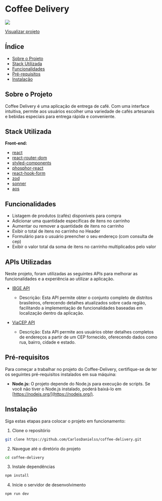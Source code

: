 # Coffee Delivery

<img src="https://i.imgur.com/1Wi5t7a.png" />

[Visualizar projeto](https://carlosdanielss.github.io/coffee-delivery/)

## Índice

- [Sobre o Projeto](#sobre-o-projeto)
- [Stack Utilizada](#stack-utilizada)
- [Funcionalidades](#funcionalidades)
- [Pré-requisitos](#pré-requisitos)
- [Instalação](#instalação)

## Sobre o Projeto

Coffee Delivery é uma aplicação de entrega de café. Com uma interface intuitiva, permite aos usuários escolher uma variedade de cafés artesanais e bebidas especiais para entrega rápida e conveniente.

## Stack Utilizada

**Front-end:** 
- [react](https://react.dev/)
- [react-router-dom](https://reactrouter.com/en/main)
- [styled-components](https://styled-components.com/)
- [phosphor-react](https://phosphoricons.com/)
- [react-hook-form](https://www.react-hook-form.com/)
- [zod](https://zod.dev/)
- [sonner](https://sonner.emilkowal.ski/)
- [aos](https://michalsnik.github.io/aos/)

## Funcionalidades

- Listagem de produtos (cafés) disponíveis para compra
- Adicionar uma quantidade específicas de itens no carrinho
- Aumentar ou remover a quantidade de itens no carrinho
- Exibir o total de itens no carrinho no Header
- Formulário para o usuário preencher o seu endereço (com consulta de cep)
- Exibir o valor total da soma de itens no carrinho multiplicados pelo valor

## APIs Utilizadas
Neste projeto, foram utilizadas as seguintes APIs para melhorar as funcionalidades e a experiência ao utilizar a aplicação.

- [IBGE API](https://servicodados.ibge.gov.br/api/docs/localidades)
  - Descrição: Esta API permite obter o conjunto completo de distritos brasileiros, oferecendo detalhes atualizados sobre cada região, facilitando a implementação de funcionalidades baseadas em localização dentro da aplicação.

- [ViaCEP API](https://viacep.com.br/)
  - Descrição: Esta API permite aos usuários obter detalhes completos de endereços a partir de um CEP fornecido, oferecendo dados como rua, bairro, cidade e estado.

## Pré-requisitos

Para começar a trabalhar no projeto do Coffee-Delivery, certifique-se de ter os seguintes pré-requisitos instalados em sua máquina:

- **Node.js:** O projeto depende do Node.js para execução de scripts. Se você não tiver o Node.js instalado, poderá baixá-lo em [https://nodejs.org/](https://nodejs.org/).

## Instalação

Siga estas etapas para colocar o projeto em funcionamento:

1. Clone o repositório
```sh
git clone https://github.com/CarlosDanielss/coffee-delivery.git
```
2. Navegue até o diretório do projeto
```sh
cd coffee-delivery
```
3. Instale dependências
```sh
npm install
```
4. Inicie o servidor de desenvolvimento
```sh
npm run dev
```
